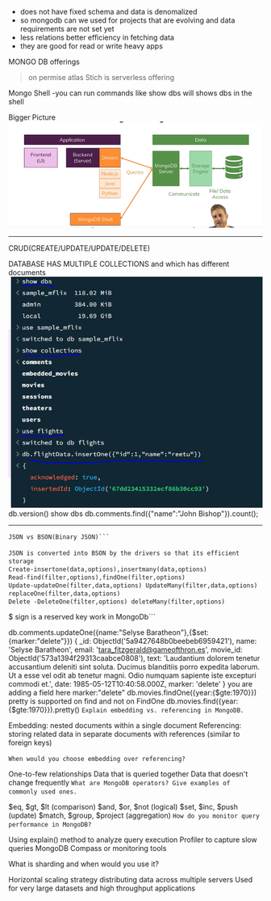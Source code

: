 * does not have fixed schema and data is denomalized
* so mongodb can we used for projects that are evolving and data requirements are not set yet
* less relations better efficiency in fetching data
* they are good for read or write heavy apps

MONGO DB offerings
>on permise
>atlas
>Stich is serverless offering

Mongo Shell -you can run commands like show dbs will shows dbs in the shell

Bigger Picture
![alt text](image.png)


**********************************************************************
CRUD(CREATE/UPDATE/UPDATE/DELETE)

DATABASE HAS MULTIPLE COLLECTIONS and which has different documents 
![alt text](image-1.png)
db.version()
show dbs
db.comments.find({"name":"John Bishop"}).count();
****************************
```
JSON vs BSON(Binary JSON)```

JSON is converted into BSON by the drivers so that its efficient storage
Create-insertone(data,options),insertmany(data,options)
Read-find(filter,options),findOne(filter,options)
Update-updateOne(filter,data,options) UpdateMany(filter,data,options) replaceOne(filter,data,options)
Delete -DeleteOne(filter,options) deleteMany(filter,options)

```
$ sign is a reserved key work in MongoDb```

db.comments.updateOne({name:"Selyse Baratheon"},{$set:{marker:"delete"}})
{
  _id: ObjectId('5a9427648b0beebeb6959421'),
  name: 'Selyse Baratheon',
  email: 'tara_fitzgerald@gameofthron.es',
  movie_id: ObjectId('573a1394f29313caabce0808'),
  text: 'Laudantium dolorem tenetur accusantium deleniti sint soluta. Ducimus blanditiis porro expedita laborum. Ut a esse vel odit ab tenetur magni. Odio numquam sapiente iste excepturi commodi et.',
  date: 1985-05-12T10:40:58.000Z,
  marker: 'delete'
}
you are adding a field here marker:"delete" 
db.movies.findOne({year:{$gte:1970}})
pretty is supported on find and not on FindOne
db.movies.find({year:{$gte:1970}}).pretty()
```Explain embedding vs. referencing in MongoDB.```

Embedding: nested documents within a single document
Referencing: storing related data in separate documents with references (similar to foreign keys)


```When would you choose embedding over referencing?```

One-to-few relationships
Data that is queried together
Data that doesn't change frequently
```What are MongoDB operators? Give examples of commonly used ones.```

$eq, $gt, $lt (comparison)
$and, $or, $not (logical)
$set, $inc, $push (update)
$match, $group, $project (aggregation)
```How do you monitor query performance in MongoDB?```

Using explain() method to analyze query execution
Profiler to capture slow queries
MongoDB Compass or monitoring tools


What is sharding and when would you use it?

Horizontal scaling strategy distributing data across multiple servers
Used for very large datasets and high throughput applications
